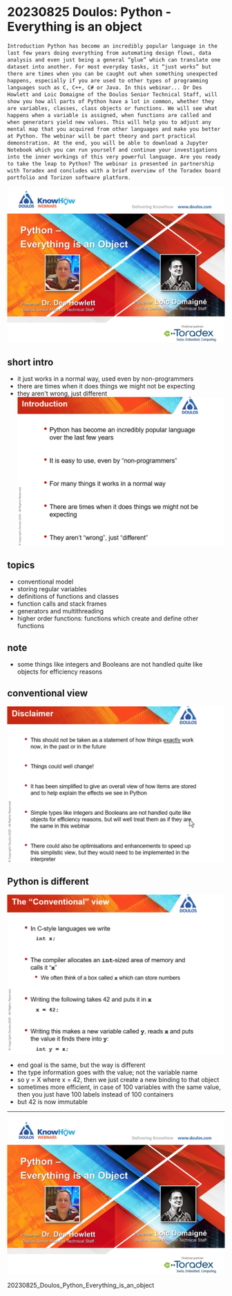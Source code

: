 # 20230825 Doulos: Python - Everything is an object

```
Introduction Python has become an incredibly popular language in the last few years doing everything from automating design flows, data analysis and even just being a general “glue” which can translate one dataset into another. For most everyday tasks, it “just works” but there are times when you can be caught out when something unexpected happens, especially if you are used to other types of programming languages such as C, C++, C# or Java. In this webinar... ​Dr Des Howlett and Loic Domaigne of the Doulos Senior Technical Staff, will show you how all parts of Python have a lot in common, whether they are variables, classes, class objects or functions. We will see what happens when a variable is assigned, when functions are called and when generators yield new values. This will help you to adjust any mental map that you acquired from other languages and make you better at Python. The webinar will be part theory and part practical demonstration. At the end, you will be able to download a Jupyter Notebook which you can run yourself and continue your investigations into the inner workings of this very powerful language. Are you ready to take the leap to Python? The webinar is presented in partnership with Toradex and concludes with a brief overview of the Toradex board portfolio and Torizon software platform. 
```

![](img00.png)
## short intro
* it just works in a normal way, used even by non-programmers
* there are times when it does things we might not be expecting
* they aren't wrong, just different
![](img01.png)

## topics
* conventional model
* storing regular variables
* definitions of functions and classes
* function calls and stack frames
* generators and multithreading
* higher order functions: functions which create and define other functions

## note
* some things like integers and Booleans are not handled quite like objects for efficiency reasons

## conventional view
![](img02.png)

## Python is different
![](img03.png)
* end goal is the same, but the way is different
* the type information goes with the value; not the variable name
* so y = X where x = 42, then we just create a new binding to that object
* sometimes more efficient, in case of 100 variables with the same value, then you just have 100 labels instead of 100 containers
* but 42 is now immutable



---------------


![](img00.png)

20230825_Doulos_Python_Everything_is_an_object
